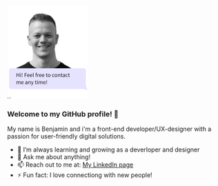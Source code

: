 ![image](https://github.com/Hyggesen/Hyggesen/blob/main/reachoutreadme%201.png)


### Welcome to my GitHub profile! 👋

My name is Benjamin and i'm a front-end developer/UX-designer with a passion for user-friendly digital solutions.

- 🌱 I’m always learning and growing as a deverloper and designer
- 💬 Ask me about anything!
- 📫 Reach out to me at: [My LinkedIn page](https://www.linkedin.com/in/benjaminbruaroy/)
- ⚡ Fun fact: I love connectiong with new people!
